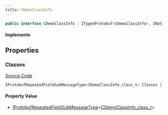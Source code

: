 ```yaml
---
title: CDemoClassInfo
---
```


```csharp
public interface CDemoClassInfo : ITypedProtobuf<CDemoClassInfo>, INativeHandle
```

#### Implements

## Properties

### Classes

[Source Code](https://github.com/swiftly-solution/swiftlys2/blob/main/managed/src/SwiftlyS2.Generated/Protobufs/Interfaces/CDemoClassInfo.cs#L13)

```csharp
IProtobufRepeatedFieldSubMessageType<CDemoClassInfo_class_t> Classes { get; }
```

#### Property Value

- [IProtobufRepeatedFieldSubMessageType](/docs/api/shared/netmessages/iprotobufrepeatedfieldsubmessagetype-1)<[CDemoClassInfo_class_t](/docs/api/shared/protobufdefinitions/cdemoclassinfo_class_t)>

